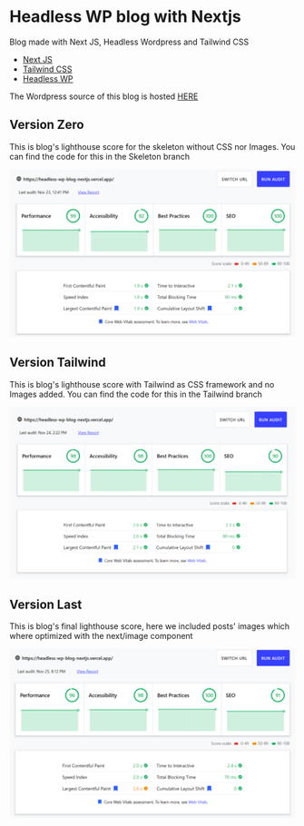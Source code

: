 # Headless WP blog with Nextjs

Blog made with Next JS, Headless Wordpress and Tailwind CSS
- [Next JS](https://nextjs.org/docs/getting-started)
- [Tailwind CSS](https://tailwindcss.com/)
- [Headless WP](https://es.wordpress.org/plugins/wp-rest-headless/)

The Wordpress source of this blog is hosted [HERE](http://waybackblog.byethost32.com/)

## Version Zero
This is blog's lighthouse score for the skeleton without CSS nor Images. You can find the code for this in the Skeleton branch

<img src="https://github.com/emoreno911/headlessWP-blog-nextjs/blob/main/public/img/skeleton-score.PNG?raw=true" alt="lighthouse skeleton score" title="lighthouse skeleton score" />

## Version Tailwind
This is blog's lighthouse score with Tailwind as CSS framework and no Images added. You can find the code for this in the Tailwind branch

<img src="https://github.com/emoreno911/headlessWP-blog-nextjs/blob/main/public/img/tailwind-score.PNG?raw=true" alt="lighthouse tailwind score" title="lighthouse tailwind score" />

## Version Last
This is blog's final lighthouse score, here we included posts' images which where optimized with the next/image component 

<img src="https://github.com/emoreno911/headlessWP-blog-nextjs/blob/main/public/img/final-score.PNG?raw=true" alt="lighthouse final score" title="lighthouse final score" />
